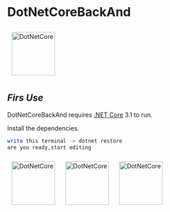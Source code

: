 # DotNetCoreBackAnd
<img style="margin: 10px" src="https://upload.wikimedia.org/wikipedia/commons/e/ee/.NET_Core_Logo.svg" alt="DotNetCore" height="100" /> 

## _Firs Use_

DotNetCoreBackAnd requires [.NET Core](https://dotnet.microsoft.com/download/dotnet/3.1) 3.1 to run.

Install the dependencies.

```sh
write this terminal -> dotnet restore
are you ready,start editing
```
<img style="margin: 10px" src="https://upload.wikimedia.org/wikipedia/commons/e/ee/.NET_Core_Logo.svg" alt="DotNetCore" height="100" /> 
<img style="margin: 10px" src="https://upload.wikimedia.org/wikipedia/commons/e/ee/.NET_Core_Logo.svg" alt="DotNetCore" height="100" /> 
<img style="margin: 10px" src="https://upload.wikimedia.org/wikipedia/commons/e/ee/.NET_Core_Logo.svg" alt="DotNetCore" height="100" /> 
